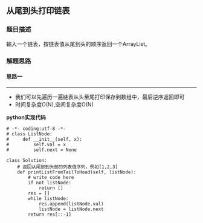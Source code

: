 ## 从尾到头打印链表
### 题目描述
输入一个链表，按链表值从尾到头的顺序返回一个ArrayList。
### 解题思路
#### 思路一
****
- 我们可以先遍历一遍链表从头至尾打印保存到数组中，最后逆序返回即可
- 时间复杂度O(N),空间复杂度O(N)

**python实现代码**
```
# -*- coding:utf-8 -*-
# class ListNode:
#     def __init__(self, x):
#         self.val = x
#         self.next = None

class Solution:
    # 返回从尾部到头部的列表值序列，例如[1,2,3]
    def printListFromTailToHead(self, listNode):
        # write code here
        if not listNode:
            return []
        res = []
        while listNode:
            res.append(listNode.val)
            listNode = listNode.next
        return res[::-1]
```


